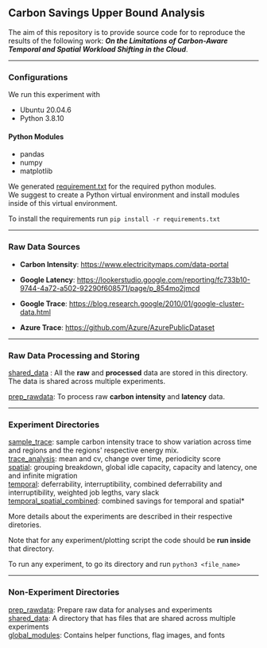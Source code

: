 ## Carbon Savings Upper Bound Analysis
The aim of this repository is to provide source code for to reproduce the results of the following work: 
***On the Limitations of Carbon-Aware Temporal and Spatial Workload Shifting in the Cloud***.
***

### Configurations 
We run this experiment with 
* Ubuntu 20.04.6
* Python 3.8.10

#### Python Modules 
* pandas
* numpy 
* matplotlib 

We generated [requirement.txt](requirement.txt) for the required python modules. <br>
We suggest to create a Python virtual environment and install modules inside of this virtual environment.

To install the requirements run ```pip install -r requirements.txt```

****

### Raw Data Sources 
* **Carbon Intensity**: https://www.electricitymaps.com/data-portal 

* **Google Latency**: https://lookerstudio.google.com/reporting/fc733b10-9744-4a72-a502-92290f608571/page/p_854mo2jmcd

* **Google Trace**: https://blog.research.google/2010/01/google-cluster-data.html
* **Azure Trace**: https://github.com/Azure/AzurePublicDataset

****

### Raw Data Processing and Storing
[shared_data](shared_data) : All the **raw** and **processed** data are stored in this directory. The data is shared across multiple experiments. 

[prep_rawdata](prep_rawdata): To process raw **carbon intensity** and **latency** data.
***

### Experiment Directories 
[sample_trace](sample_trace): sample carbon intensity trace to show variation across time and regions and the regions' respective energy mix. <br>
[trace_analysis](trace_analysis): mean and cv, change over time, periodicity score <br>
[spatial](spatial): grouping breakdown, global idle capacity, capacity and latency, one and infinite migration <br>
[temporal](temporal): deferrability, interruptibility, combined deferrability and interruptibility, weighted job legths, vary slack <br>
[temporal_spatial_combined](temporal_spatial_combined): combined savings for temporal and spatial*

More details about the experiments are described in their respective diretories.

Note that for any experiment/plotting script the code should be **run inside** that directory.

To run any experiment, to go its directory and run
```python3 <file_name>```

****

### Non-Experiment Directories 
[prep_rawdata](prep_rawdata): Prepare raw data for analyses and experiments <br>
[shared_data](shared_data): A directory that has files that are shared across multiple experiments <br>
[global_modules](global_modules): Contains helper functions, flag images, and fonts

